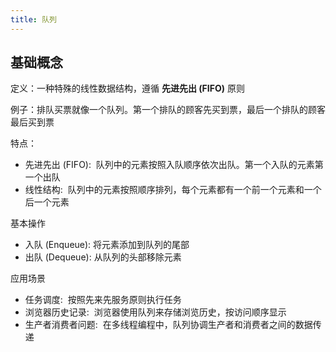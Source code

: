 ```yaml
---
title: 队列
---
```


## 基础概念

定义：一种特殊的线性数据结构，遵循 **先进先出 (FIFO)** 原则

例子：排队买票就像一个队列。第一个排队的顾客先买到票，最后一个排队的顾客最后买到票

特点：

- 先进先出 (FIFO):  队列中的元素按照入队顺序依次出队。第一个入队的元素第一个出队
- 线性结构:  队列中的元素按照顺序排列，每个元素都有一个前一个元素和一个后一个元素

基本操作

- 入队 (Enqueue): 将元素添加到队列的尾部
- 出队 (Dequeue): 从队列的头部移除元素

应用场景

- 任务调度:  按照先来先服务原则执行任务
- 浏览器历史记录:  浏览器使用队列来存储浏览历史，按访问顺序显示
- 生产者消费者问题:  在多线程编程中，队列协调生产者和消费者之间的数据传递
